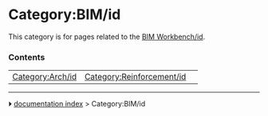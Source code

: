 # Category:BIM/id
This category is for pages related to the [BIM Workbench/id](BIM_Workbench/id.md).

### Contents

|     |     |     |
| --- | --- | --- |
| [Category:Arch/id](Category_Arch/id.md) | [Category:Reinforcement/id](Category_Reinforcement/id.md) |



---
⏵ [documentation index](../README.md) > Category:BIM/id
